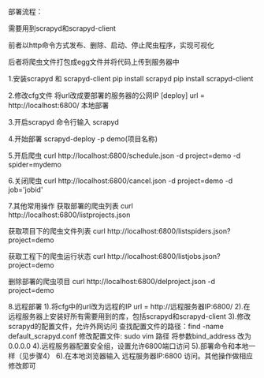 部署流程：

需要用到scrapyd和scrapyd-client

前者以http命令方式发布、删除、启动、停止爬虫程序，实现可视化

后者将爬虫文件打包成egg文件并将代码上传到服务器中


1.安装scrapyd 和 scrapyd-client
pip install scrapyd
pip install scrapyd-client

2.修改cfg文件
将url改成要部署的服务器的公网IP
[deploy]
url = http://localhost:6800/         本地部署

3.开启scrapyd
命令行输入 scrapyd

4.开始部署
scrapyd-deploy -p demo(项目名称)

5.开启爬虫
curl http://localhost:6800/schedule.json -d project=demo -d spider=mydemo

6.关闭爬虫
curl http://localhost:6800/cancel.json -d project=demo -d job='jobid'

7.其他常用操作
获取部署的爬虫列表
curl http://localhost:6800/listprojects.json

获取项目下的爬虫文件列表
curl http://localhost:6800/listspiders.json?project=demo

获取工程下的爬虫运行状态
curl http://localhost:6800/listjobs.json?project=demo

删除部署的爬虫项目
curl http://localhost:6800/delproject.json -d project=demo

8.远程部署
    1).将cfg中的url改为远程的IP
       url = http://远程服务器IP:6800/ 
    2).在远程服务器上安装好所有需要用到的库，包括scrapyd和scrapyd-client
    3).修改scrapyd的配置文件，允许外网访问 
        查找配置文件的路径：find -name default_scrapyd.conf
        修改配置文件: sudo vim 路径
        将参数bind_address 改为0.0.0.0
    4).远程服务器配置安全组，设置允许6800端口访问
    5).部署命令和本地一样（见步骤4）
    6).在本地浏览器输入 远程服务器IP:6800 访问。其他操作做相应修改即可

